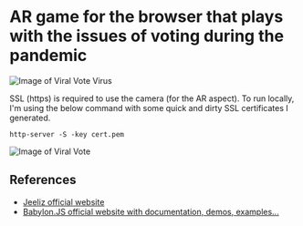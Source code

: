 # AR game for the browser that plays with the issues of voting during the pandemic

![Image of Viral Vote Virus](http://caitlinandmisha.com/viralvote/textures/Covid19-2.png)

SSL (https) is required to use the camera (for the AR aspect).
To run locally, I'm using the below command with some quick and dirty SSL certificates I generated.
```
http-server -S -key cert.pem
```

![Image of Viral Vote](http://caitlinandmisha.com/viralvote/textures/viralVote.png) 


## References
* [Jeeliz official website](https://jeeliz.com)
* [Babylon.JS official website with documentation, demos, examples...](https://www.babylonjs.com/)
